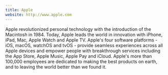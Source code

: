 ```yaml
---
title: Apple
website: http://www.apple.com
---
```


Apple revolutionized personal technology with the introduction of the Macintosh in 1984. Today, Apple leads the world in innovation with iPhone, iPad, Mac, Apple Watch and Apple TV. Apple's four software platforms - iOS, macOS, watchOS and tvOS - provide seamless experiences across all Apple devices and empower people with breakthrough services including the App Store, Apple Music, Apple Pay and iCloud. Apple's more than 100,000 employees are dedicated to making the best products on earth, and to leaving the world better than we found it.
